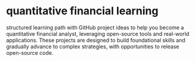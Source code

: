 # quantitative financial learning
 structured learning path with GitHub project ideas to help you become a quantitative financial analyst, leveraging open-source tools and real-world applications. These projects are designed to build foundational skills and gradually advance to complex strategies, with opportunities to release open-source code.
